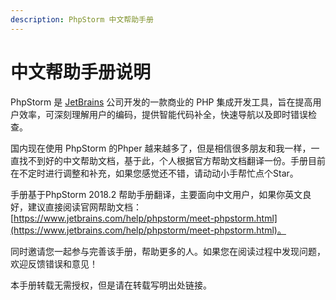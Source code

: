 ```yaml
---
description: PhpStorm 中文帮助手册
---
```


# 中文帮助手册说明

PhpStorm 是 [JetBrains](https://www.jetbrains.com/) 公司开发的一款商业的 PHP 集成开发工具，旨在提高用户效率，可深刻理解用户的编码，提供智能代码补全，快速导航以及即时错误检查。

国内现在使用 PhpStorm 的Phper 越来越多了，但是相信很多朋友和我一样，一直找不到好的中文帮助文档，基于此，个人根据官方帮助文档翻译一份。手册目前在不定时进行调整和补充，如果您感觉还不错，请动动小手帮忙点个Star。

手册基于PhpStorm 2018.2 帮助手册翻译，主要面向中文用户，如果你英文良好，建议直接阅读官网帮助文档：[https://www.jetbrains.com/help/phpstorm/meet-phpstorm.html](https://www.jetbrains.com/help/phpstorm/meet-phpstorm.html)。

同时邀请您一起参与完善该手册，帮助更多的人。如果您在阅读过程中发现问题，欢迎反馈错误和意见！

本手册转载无需授权，但是请在转载写明出处链接。





